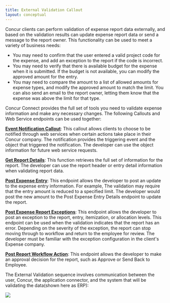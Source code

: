 ```yaml
---
title: External Validation Callout 
layout: conceptual
---
```




Concur clients can perform validation of expense report data externally, and based on the validation results can update expense report data or send a message to the report owner. This functionality can be used to meet a variety of business needs:

* You may need to confirm that the user entered a valid project code for the expense, and add an exception to the report if the code is incorrect.
* You may need to verify that there is available budget for the expense when it is submitted. If the budget is not available, you can modify the approved amount for the entry.
* You may need to compare the amount to a list of allowed amounts for expense types, and modify the approved amount to match the limit. You can also send an email to the report owner, letting them know that the expense was above the limit for that type.

Concur Connect provides the full set of tools you need to validate expense information and make any necessary changes. The following Callouts and Web Service endpoints can be used together:

[**Event Notification Callout**][1]: This callout allows clients to choose to be notified through web services when certain actions take place in their Concur company. The notification provides the triggering event and the object that triggered the notification. The developer can use the object information for future web service requests.

[**Get Report Details**][2]: This function retrieves the full set of information for the report. The developer can use the report header or entry detail information when validating report data.

[**Post Expense Entry**][3]: This endpoint allows the developer to post an update to the expense entry information. For example, The validation may require that the entry amount is reduced to a specified limit. The developer would post the new amount to the Post Expense Entry Details endpoint to update the report.

[**Post Expense Report Exceptions**][4]: This endpoint allows the developer to post an exception to the report, entry, itemization, or allocation levels. This endpoint can be used when the validation indicates that the report has an error. Depending on the severity of the exception, the report can stop moving through to workflow and return to the employee for review. The developer must be familiar with the exception configuration in the client's Expense company.

[**Post Report Workflow Action**][5]: This endpoint allows the developer to make an approval decision for the report, such as Approve or Send Back to Employee.

The External Validation sequence involves communication between the user, Concur, the application connector, and the system that will be validating the data(shown here as ERP):

![][6]



[1]: https://developer.concur.com/callouts/event-notification
[2]: https://developer.concur.com/node/487#reportdetails
[3]: https://developer.concur.com/expense-report/expense-entry-resource/post-entries
[4]: https://developer.concur.com/node/490#postreportexception
[5]: https://developer.concur.com/node/490#postreportworkflow
[6]: https://developer.concur.com/sites/default/files/EVDiagram_small.png
